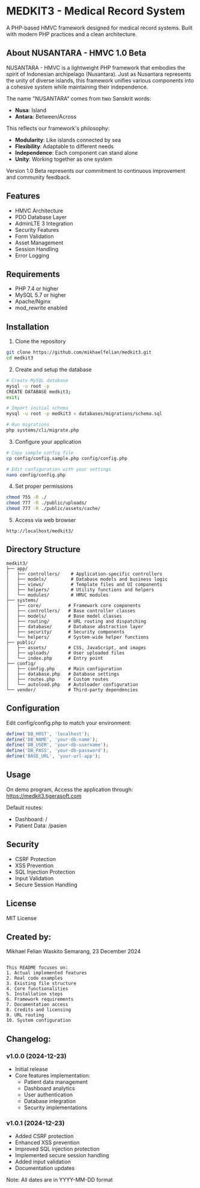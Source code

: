 # MEDKIT3 - Medical Record System

A PHP-based HMVC framework designed for medical record systems. Built with modern PHP practices and a clean architecture.

## About NUSANTARA - HMVC 1.0 Beta

NUSANTARA - HMVC is a lightweight PHP framework that embodies the spirit of Indonesian archipelago (Nusantara). Just as Nusantara represents the unity of diverse islands, this framework unifies various components into a cohesive system while maintaining their independence.

The name "NUSANTARA" comes from two Sanskrit words:
- **Nusa**: Island
- **Antara**: Between/Across

This reflects our framework's philosophy:
- **Modularity**: Like islands connected by sea
- **Flexibility**: Adaptable to different needs
- **Independence**: Each component can stand alone
- **Unity**: Working together as one system

Version 1.0 Beta represents our commitment to continuous improvement and community feedback.

## Features

- HMVC Architecture
- PDO Database Layer
- AdminLTE 3 Integration
- Security Features
- Form Validation
- Asset Management
- Session Handling
- Error Logging

## Requirements

- PHP 7.4 or higher
- MySQL 5.7 or higher
- Apache/Nginx
- mod_rewrite enabled

## Installation

1. Clone the repository
```bash
git clone https://github.com/mikhaelfelian/medkit3.git
cd medkit3
```

2. Create and setup the database
```bash
# Create MySQL database
mysql -u root -p
CREATE DATABASE medkit3;
exit;

# Import initial schema
mysql -u root -p medkit3 < databases/migrations/schema.sql

# Run migrations
php systems/cli/migrate.php
```

3. Configure your application
```bash
# Copy sample config file
cp config/config.sample.php config/config.php

# Edit configuration with your settings
nano config/config.php
```

4. Set proper permissions
```bash
chmod 755 -R ./
chmod 777 -R ./public/uploads/
chmod 777 -R ./public/assets/cache/
```

5. Access via web browser
```
http://localhost/medkit3/
```

## Directory Structure

```
medkit3/
├── app/
│   ├── controllers/    # Application-specific controllers
│   ├── models/         # Database models and business logic
│   ├── views/          # Template files and UI components
│   ├── helpers/        # Utility functions and helpers
│   └── modules/        # HMVC modules
├── systems/
│   ├── core/          # Framework core components
│   ├── controllers/   # Base controller classes
│   ├── models/        # Base model classes
│   ├── routing/       # URL routing and dispatching
│   ├── database/      # Database abstraction layer
│   ├── security/      # Security components
│   └── helpers/       # System-wide helper functions
├── public/
│   ├── assets/        # CSS, JavaScript, and images
│   ├── uploads/       # User uploaded files
│   └── index.php      # Entry point
├── config/
│   ├── config.php     # Main configuration
│   ├── database.php   # Database settings
│   ├── routes.php     # Custom routes
│   └── autoload.php   # Autoloader configuration
└── vendor/            # Third-party dependencies
```

## Configuration

Edit config/config.php to match your environment:

```php
define('DB_HOST', 'localhost');
define('DB_NAME', 'your-db-name');
define('DB_USER', 'your-db-username');
define('DB_PASS', 'your-db-password');
define('BASE_URL', 'your-url-app');
```

## Usage
On demo program, Access the application through:
https://medkit3.tigerasoft.com

Default routes:
- Dashboard: /
- Patient Data: /pasien

## Security

- CSRF Protection
- XSS Prevention
- SQL Injection Protection
- Input Validation
- Secure Session Handling

## License

MIT License

## Created by:

Mikhael Felian Waskito
Semarang, 23 December 2024
```

This README focuses on:
1. Actual implemented features
2. Real code examples
3. Existing file structure
4. Core functionalities
5. Installation steps
6. Framework requirements
7. Documentation access
8. Credits and licensing
9. URL routing
10. System configuration

```
## Changelog:

### v1.0.0 (2024-12-23)
- Initial release
- Core features implementation:
  - Patient data management
  - Dashboard analytics
  - User authentication
  - Database integration
  - Security implementations

### v1.0.1 (2024-12-23)
- Added CSRF protection
- Enhanced XSS prevention
- Improved SQL injection protection
- Implemented secure session handling
- Added input validation
- Documentation updates

Note: All dates are in YYYY-MM-DD format
